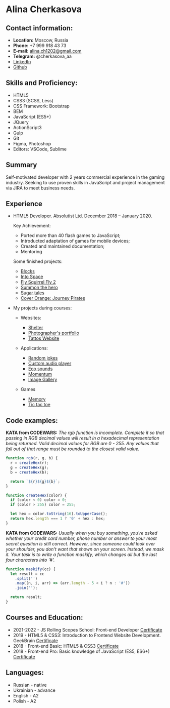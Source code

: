 # Alina Cherkasova

## Contact information:

- **Location:** Moscow, Russia
- **Phone:** +7 999 918 43 73
- **E-mail:** alina.ch1202@gmail.com
- **Telegram:** @cherkasova_aa
- [LinkedIn](https://www.linkedin.com/in/alinacherkasova/)
- [Github](https://github.com/cherkasovaa)

## Skills and Proficiency:

- HTML5
- CSS3 (SCSS, Less)
- CSS Framework: Bootstrap
- BEM
- JavaScript (ES5+)
- JQuery
- ActionScript3
- Gulp
- Git
- Figma, Photoshop
- Editors: VSCode, Sublime

## Summary

Self-motivated developer with 2 years commercial experience in the gaming industry. Seeking to use proven skills in JavaScript and project management via JIRA to meet business needs.

## Experience

- HTML5 Developer.
  Absolutist Ltd.
  December 2018 – January 2020.

  Key Achievement:

  - Ported more than 40 flash games to JavaScript;
  - Introducted adaptation of games for mobile devices;
  - Created and maintained documentation;
  - Mentoring

  Some finished projects:

  - [Blocks](https://wellgames.com/ru/free_online/blocks/)
  - [Into Space](https://wellgames.com/ru/free_online/into-space/)
  - [Fly Squirrel Fly 2](https://wellgames.com/ru/free_online/fly-squirrel-fly-2/)
  - [Summon the hero](https://wellgames.com/ru/free_online/summon-the-hero/)
  - [Sugar tales](https://wellgames.com/ru/free_online/sugar-tales/)
  - [Cover Orange: Journey Pirates](https://absolutist.com/online/cover-orange-journey-pirates/)

- My projects during courses:

  - Websites:

    - [Shelter](https://rolling-scopes-school.github.io/cherkasovaa-JSFE2022Q1/shelter/pages/main/)
    - [Photographer's portfolio](https://rolling-scopes-school.github.io/cherkasovaa-JSFEPRESCHOOL/portfolio/)
    - [Tattos Website](https://cherkasovaa.github.io/tattoo/)

  - Applications:

    - [Random jokes](https://rolling-scopes-school.github.io/cherkasovaa-JSFEPRESCHOOL/random-jokes/)
    - [Custom audio player](https://rolling-scopes-school.github.io/cherkasovaa-JSFEPRESCHOOL/audio-player/)
    - [Eco sounds](https://rolling-scopes-school.github.io/cherkasovaa-JSFEPRESCHOOL/eco-sounds)
    - [Momentum](https://rolling-scopes-school.github.io/cherkasovaa-JSFE2021Q3/momentum/)
    - [Image Gallery](https://rolling-scopes-school.github.io/cherkasovaa-JSFEPRESCHOOL/image-galery)

  - Games
    - [Memory](https://rolling-scopes-school.github.io/cherkasovaa-JSFEPRESCHOOL/memory-game/)
    - [Tic tac toe](https://rolling-scopes-school.github.io/cherkasovaa-JSFEPRESCHOOL/tic-tac-toe/)

## Code examples:

**KATA from CODEWARS:** _The rgb function is incomplete. Complete it so that passing in RGB decimal values will result in a hexadecimal representation being returned. Valid decimal values for RGB are 0 - 255. Any values that fall out of that range must be rounded to the closest valid value._

```javascript
function rgb(r, g, b) {
  r = createHex(r);
  g = createHex(g);
  b = createHex(b);

  return `${r}${g}${b}`;
}

function createHex(color) {
  if (color < 0) color = 0;
  if (color > 255) color = 255;

  let hex = color.toString(16).toUpperCase();
  return hex.length === 1 ? '0' + hex : hex;
}
```

**KATA from CODEWARS:** _Usually when you buy something, you're asked whether your credit card number, phone number or answer to your most secret question is still correct. However, since someone could look over your shoulder, you don't want that shown on your screen. Instead, we mask it. Your task is to write a function maskify, which changes all but the last four characters into '#'._

```javascript
function maskify(cc) {
  let result = cc
    .split('')
    .map((n, i, arr) => (arr.length - 5 < i ? n : '#'))
    .join('');

  return result;
}
```

## Courses and Education:

- 2021-2022 - JS Rolling Scopes School:
  Front-end Developer
  [Certificate](https://app.rs.school/certificate/6t0l85gj#)
- 2019 - HTML5 & CSS3:
  Introduction to Frontend Website Development. GeekBrain
  [Certificate](https://gb.ru/certificates/654907.en#)
- 2018 - Front-end Basic:
  HTML5 & CSS3
  [Certificate](https://admin.itschool-hillel.org/certificate/HISD46309649-en.png)
- 2018 - Front-end Pro:
  Basic knowledge of JavaScript (ES5, ES6+)
  [Certificate](https://admin.ithillel.ua/certificate/HISD59043827-en.pdf)

## Languages:

- Russian - native
- Ukrainian - advance
- English - A2
- Polish - A2
